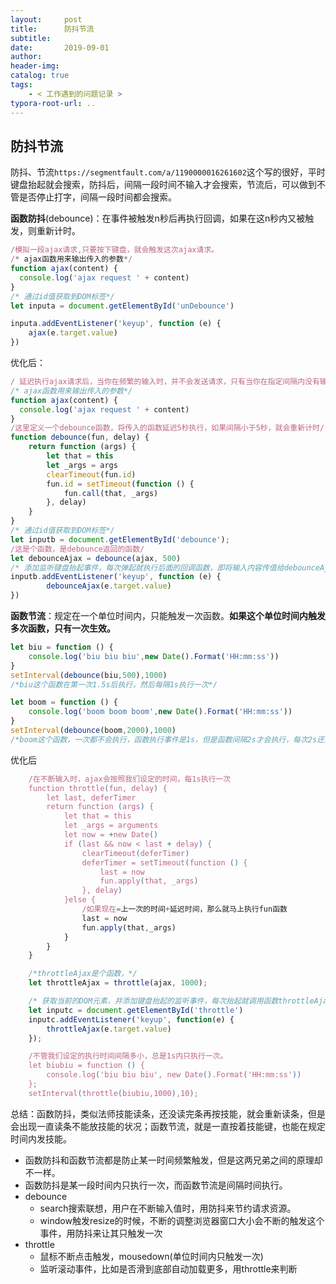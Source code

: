 ```yaml
---
layout:     post
title:      防抖节流
subtitle:  
date:       2019-09-01
author:     
header-img: 
catalog: true
tags:
    - < 工作遇到的问题记录 >
typora-root-url: ..
---
```


##  防抖节流

防抖、节流` https://segmentfault.com/a/1190000016261602 `这个写的很好，平时键盘抬起就会搜索，防抖后，间隔一段时间不输入才会搜索，节流后，可以做到不管是否停止打字，间隔一段时间都会搜索。

**函数防抖**(debounce)：在事件被触发n秒后再执行回调，如果在这n秒内又被触发，则重新计时。

```javascript
/模拟一段ajax请求,只要按下键盘，就会触发这次ajax请求。
/* ajax函数用来输出传入的参数*/
function ajax(content) {
  console.log('ajax request ' + content)
}
/* 通过id值获取到DOM标签*/
let inputa = document.getElementById('unDebounce')

inputa.addEventListener('keyup', function (e) {
    ajax(e.target.value)
})
```

优化后：

```javascript
/ 延迟执行ajax请求后，当你在频繁的输入时，并不会发送请求，只有当你在指定间隔内没有输入时，才会执行函数/
/* ajax函数用来输出传入的参数*/
function ajax(content) {
  console.log('ajax request ' + content)
}
/这里定义一个debounce函数，将传入的函数延迟5秒执行，如果间隔小于5秒，就会重新计时/
function debounce(fun, delay) {
    return function (args) {
        let that = this
        let _args = args
        clearTimeout(fun.id)
        fun.id = setTimeout(function () {
            fun.call(that, _args)
        }, delay)
    }
}
/* 通过id值获取到DOM标签*/    
let inputb = document.getElementById('debounce');
/这是个函数，是debounce返回的函数/
let debounceAjax = debounce(ajax, 500)
/* 添加监听键盘抬起事件，每次弹起就执行后面的回调函数，即将输入内容传值给debounceAjax函数延迟执行ajax*/
inputb.addEventListener('keyup', function (e) {
        debounceAjax(e.target.value)
})
```

**函数节流**：规定在一个单位时间内，只能触发一次函数。**如果这个单位时间内触发多次函数，只有一次生效。**

```javascript
let biu = function () {
    console.log('biu biu biu',new Date().Format('HH:mm:ss'))
}
setInterval(debounce(biu,500),1000)
/*biu这个函数在第一次1.5s后执行，然后每隔1s执行一次*/

let boom = function () {
    console.log('boom boom boom',new Date().Format('HH:mm:ss'))
}
setInterval(debounce(boom,2000),1000)
/*boom这个函数，一次都不会执行，函数执行事件是1s，但是函数间隔2s才会执行，每次2s还没到，就重新计时了*/
```

优化后

```javascript
    /在不断输入时，ajax会按照我们设定的时间，每1s执行一次
	function throttle(fun, delay) {
        let last, deferTimer
        return function (args) {
            let that = this
            let _args = arguments
            let now = +new Date()
            if (last && now < last + delay) {
                clearTimeout(deferTimer)
                deferTimer = setTimeout(function () {
                    last = now
                    fun.apply(that, _args)
                }, delay)
            }else {
                /如果现在=上一次的时间+延迟时间，那么就马上执行fun函数
                last = now
                fun.apply(that,_args)
            }
        }
    }

	/*throttleAjax是个函数，*/
    let throttleAjax = throttle(ajax, 1000);

	/* 获取当前的DOM元素，并添加键盘抬起的监听事件，每次抬起就调用函数throttleAjax*/
    let inputc = document.getElementById('throttle')
    inputc.addEventListener('keyup', function(e) {
        throttleAjax(e.target.value)
    });

	/不管我们设定的执行时间间隔多小，总是1s内只执行一次。
	let biubiu = function () {
        console.log('biu biu biu', new Date().Format('HH:mm:ss'))
    };
    setInterval(throttle(biubiu,1000),10);
```

总结：函数防抖，类似法师技能读条，还没读完条再按技能，就会重新读条，但是会出现一直读条不能放技能的状况；函数节流，就是一直按着技能键，也能在规定时间内发技能。

- 函数防抖和函数节流都是防止某一时间频繁触发，但是这两兄弟之间的原理却不一样。
- 函数防抖是某一段时间内只执行一次，而函数节流是间隔时间执行。
- debounce
  - search搜索联想，用户在不断输入值时，用防抖来节约请求资源。
  - window触发resize的时候，不断的调整浏览器窗口大小会不断的触发这个事件，用防抖来让其只触发一次
- throttle
  - 鼠标不断点击触发，mousedown(单位时间内只触发一次)
  - 监听滚动事件，比如是否滑到底部自动加载更多，用throttle来判断